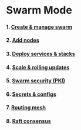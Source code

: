 # Swarm Mode
#### 1. [Create & manage swarm]()
#### 2. [Add nodes]()
#### 3. [Deploy services & stacks]()
#### 4. [Scale & rolling updates]()
#### 5. [Swarm security (PKI)]()
#### 6. [Secrets & configs]()
#### 7. [Routing mesh]()
#### 8. [Raft consensus]()

